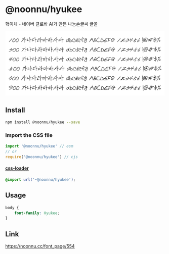 # @noonnu/hyukee

혁이체 - 네이버 클로바 AI가 만든 나눔손글씨 글꼴

![example](./example.png)

## Install

```bash
npm install @noonnu/hyukee --save
```

### Import the CSS file

```js
import '@noonnu/hyukee' // esm
// or
require('@noonnu/hyukee') // cjs
```

#### [css-loader](https://github.com/webpack-contrib/css-loader)

```css
@import url('~@noonnu/hyukee');
```

## Usage

```css
body {
    font-family: Hyukee;
}
```

## Link

https://noonnu.cc/font_page/554
